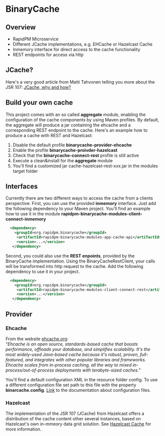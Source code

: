 # BinaryCache

## Overview
 - RapidPM Microservice
 - Different JCache implementations, e.g. EHCache or Hazelcast Cache
 - Inmemory interface for direct access to the cache functionality 
 - REST endpoints for access via http
 
## JCache?
Here's a very good article from Matti Tahvonen telling you more about the JSR 107: [JCache, why and how?](https://vaadin.com/blog/-/blogs/jcache-why-and-how-)

## Build your own cache
This project comes with an so called **aggregate** module, enabling the configuration of the cache components 
by using Maven profiles. By default, the aggregate will produce a jar containing the ehcache and a corresponding REST endpoint to the cache. 
Here's an example how to produce a cache with REST and Hazelcast:
1. Disable the default profile **binarycache-provider-ehcache**
2. Enable the profile **binarycache-proivder-hazelcast**
3. Check that the **binarycache-connect-rest** profile is still active
4. Execute a clean&install for the **aggregate** module  
5. You'll find a customized jar cache-hazelcast-rest-xxx.jar in the modules target folder

## Interfaces
Currently there are two different ways to access the cache from a clients perspective.
First, you can use the provided **inmemory** interface. Just add the following dependency to your Maven project.
You'll find an example how to use it in the module **rapidpm-binarycache-modules-client-connect-inmemory** 

```xml
  <dependency>
    <groupId>org.rapidpm.binarycache</groupId>
     <artifactId>rapidpm-binarycache-modules-app-cache-api</artifactId>
     <version>...</version>
   </dependency>
```

Second, you could also use the **REST enpoints**, provided by the BinaryCache implementation. 
Using the BinaryCacheRestClient, your calls will be transformed into http request to the cache.
Add the following dependency to use it in your project.

```xml
  <dependency>
    <groupId>org.rapidpm.binarycache</groupId>
     <artifactId>rapidpm-binarycache-modules-client-connect-rest</artifactId>
     <version>...</version>
   </dependency>
```
 
## Provider
### Ehcache
From the website [ehcache.org](http://www.ehcache.org/):  
*"Ehcache is an open source, standards-based cache that boosts performance, offloads your database, and simplifies scalability. It's the most widely-used Java-based cache because it's robust, proven, full-featured, and integrates with other popular libraries and frameworks. Ehcache scales from in-process caching, all the way to mixed in-process/out-of-process deployments with terabyte-sized caches."*
  
You'll find a default configuration XML in the resource folder config. To use a different configuration file set path to this file with the property **binarcache.config**. [Link]((http://www.ehcache.org/documentation/3.0/xml.html)) to the documentation about configuration files.


### Hazelcast
The implementation of the JSR 107 (JCache) from Hazelcast offers a distribution of the cache content other several instances, based on Hazelcast's own in-mmeory data grid solution. See [Hazelcast Cache](https://hazelcast.com/use-cases/caching/jcache-provider/) for more information.